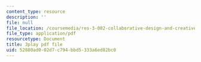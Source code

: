```yaml
---
content_type: resource
description: ''
file: null
file_location: /coursemedia/res-3-002-collaborative-design-and-creative-expression-with-arduino-microcontrollers-january-iap-2017/52880ad002d7c794bbd5333a6ed82bc0_XKEJRhypx84.pdf
file_type: application/pdf
resourcetype: Document
title: 3play pdf file
uid: 52880ad0-02d7-c794-bbd5-333a6ed82bc0
---
```

